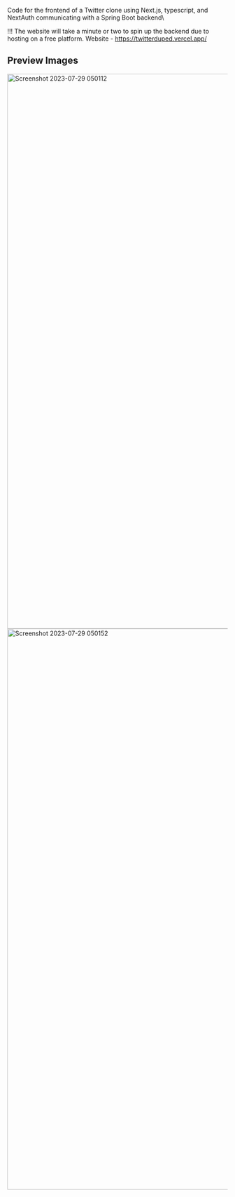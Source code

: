 Code for the frontend of a Twitter clone using Next.js, typescript, and NextAuth communicating with a Spring Boot backend\


!!! The website will take a minute or two to spin up the backend due to hosting on a free platform.
Website - https://twitterduped.vercel.app/

## Preview Images
<img width="1266" alt="Screenshot 2023-07-29 050112" src="https://github.com/TarunR3/TwitterFrontend/assets/122135216/b5159654-e001-4787-8a62-60ac76272afa">
<img width="1280" alt="Screenshot 2023-07-29 050152" src="https://github.com/TarunR3/TwitterFrontend/assets/122135216/aa55540b-b4c2-4d0b-a1dc-6177012000fe">
